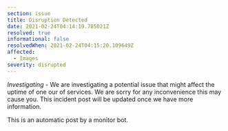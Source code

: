 ```yaml
---
section: issue
title: Disruption Detected
date: 2021-02-24T04:14:19.785021Z
resolved: true
informational: false
resolvedWhen: 2021-02-24T04:15:20.109649Z
affected:
  - Images
severity: disrupted
---
```

*Investigating* - We are investigating a potential issue that might affect the uptime of one our of services. We are sorry for any inconvenience this may cause you. This incident post will be updated once we have more information.

This is an automatic post by a monitor bot.
        